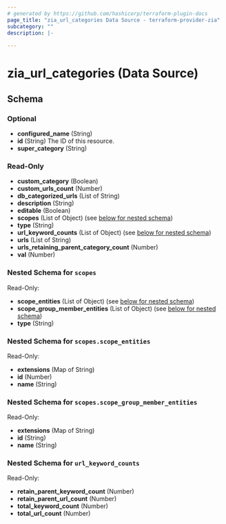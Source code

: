 ```yaml
---
# generated by https://github.com/hashicorp/terraform-plugin-docs
page_title: "zia_url_categories Data Source - terraform-provider-zia"
subcategory: ""
description: |-
  
---
```


# zia_url_categories (Data Source)





<!-- schema generated by tfplugindocs -->
## Schema

### Optional

- **configured_name** (String)
- **id** (String) The ID of this resource.
- **super_category** (String)

### Read-Only

- **custom_category** (Boolean)
- **custom_urls_count** (Number)
- **db_categorized_urls** (List of String)
- **description** (String)
- **editable** (Boolean)
- **scopes** (List of Object) (see [below for nested schema](#nestedatt--scopes))
- **type** (String)
- **url_keyword_counts** (List of Object) (see [below for nested schema](#nestedatt--url_keyword_counts))
- **urls** (List of String)
- **urls_retaining_parent_category_count** (Number)
- **val** (Number)

<a id="nestedatt--scopes"></a>
### Nested Schema for `scopes`

Read-Only:

- **scope_entities** (List of Object) (see [below for nested schema](#nestedobjatt--scopes--scope_entities))
- **scope_group_member_entities** (List of Object) (see [below for nested schema](#nestedobjatt--scopes--scope_group_member_entities))
- **type** (String)

<a id="nestedobjatt--scopes--scope_entities"></a>
### Nested Schema for `scopes.scope_entities`

Read-Only:

- **extensions** (Map of String)
- **id** (Number)
- **name** (String)


<a id="nestedobjatt--scopes--scope_group_member_entities"></a>
### Nested Schema for `scopes.scope_group_member_entities`

Read-Only:

- **extensions** (Map of String)
- **id** (String)
- **name** (String)



<a id="nestedatt--url_keyword_counts"></a>
### Nested Schema for `url_keyword_counts`

Read-Only:

- **retain_parent_keyword_count** (Number)
- **retain_parent_url_count** (Number)
- **total_keyword_count** (Number)
- **total_url_count** (Number)


